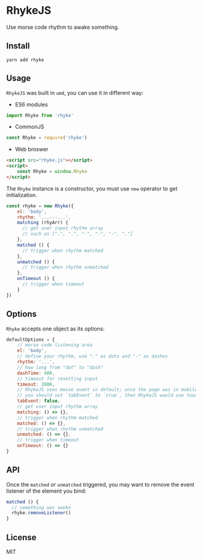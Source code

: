 # RhykeJS

Use morse code rhythm to awake something.

## Install
```
yarn add rhyke
```

## Usage
`RhykeJS` was built in `umd`, you can use it in different way:

- ES6 modules
```javascript
import Rhyke from 'rhyke'
```

- CommonJS
```javascript
const Rhyke = require('rhyke')
```

- Web broswer
```html
<script src="rhyke.js"></script>
<script>
    const Rhyke = window.Rhyke
</script>
```

The `Rhyke` instance is a constructor, you must use `new` operator to get initialization.

```javascript
const rhyke = new Rhyke({
    el: 'body',
    rhythm: '...---...',
    matching (rhyArr) {
      // get user input rhythm array
      // such as [".", ".", "-", "-", "-", "."]
    },
    matched () {
      // trigger when rhythm matched
    },
    unmatched () {
      // trigger when rhythm unmatched
    },
    onTimeout () {
      // trigger when timeout
    }
})
```

## Options
`Rhyke` accepts one object as its options:
```javascript
defaultOptions = {
    // morse code listening area
    el: 'body',
    // define your rhythm, use "." as dots and "-" as dashes
    rhythm: '...',
    // how long from "dot" to "dash"
    dashTime: 400,
    // timeout for resetting input
    timeout: 2000,
    // RhykeJS uses mouse event in default; once the page was in mobile mode,
    // you should set `tabEvent` to `true`, then RhykeJS would use touch event in replace.
    tabEvent: false,
    // get user input rhythm array
    matching: () => {},
    // trigger when rhythm matched
    matched: () => {},
    // trigger when rhythm unmatched
    unmatched: () => {},
    // trigger when timeout
    onTimeout: () => {}
}
```

## API
Once the `matched` or `unmatched` triggered, you may want to remove the event listener of the element you bind:
```javascript
matched () {
  // something was awoke
  rhyke.removeListener()
}
```

## License
MIT
